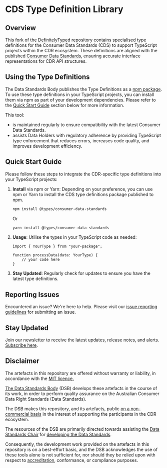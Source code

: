 # CDS Type Definition Library

## Overview

This fork of the [DefinitelyTyped](https://github.com/DefinitelyTyped/DefinitelyTyped) repository contains specialised type definitions for the Consumer Data Standards (CDS) to support TypeScript projects within the CDR ecosystem. These definitions are aligned with the published [Consumer Data Standards](https://consumerdatastandardsaustralia.github.io/standards/#introduction), ensuring accurate interface representations for CDR API structures.

## Using the Type Definitions

The Data Standards Body publishes the Type Definitions as a [npm package](https://www.npmjs.com/package/@types/consumer-data-standards). To use these type definitions in your TypeScript projects, you can install them via npm as part of your development dependencies. Please refer to the [Quick Start Guide](#quick-start-guide) section below for more information.

This tool:

- is maintained regularly to ensure compatibility with the latest Consumer Data Standards.
- assists Data Holders with regulatory adherence by providing TypeScript type enforcement that reduces errors, increases code quality, and improves development efficiency.

## Quick Start Guide

Please follow these steps to integrate the CDR-specific type definitions into your TypeScript projects:

1. **Install** via npm or Yarn: Depending on your preference, you can use npm or Yarn to install the CDS type definitions package published to npm.

   ```bash
   npm install @types/consumer-data-standards
   ```

   Or

   ```bash
   yarn install @types/consumer-data-standards
   ```

2. **Usage**: Utilise the types in your TypeScript code as needed:

   ```tsx
   import { YourType } from "your-package";

   function processData(data: YourType) {
       // your code here
   }
   ```

3. **Stay Updated**: Regularly check for updates to ensure you have the latest type definitions.

## Reporting Issues

Encountered an issue? We're here to help. Please visit our [issue reporting guidelines](https://d61cds.notion.site/Issue-Reporting-Guidelines-71a329a0658c4b69a232eab95822509b?pvs=4) for submitting an issue.

## Stay Updated

Join our newsletter to receive the latest updates, release notes, and alerts. [Subscribe here](https://consumerdatastandards.us18.list-manage.com/subscribe?u=fb3bcb1ec5662d9767ab3c414&id=a4414b3906).

## Disclaimer

The artefacts in this repository are offered without warranty or liability, in accordance with the [MIT licence.](https://github.com/ConsumerDataStandardsAustralia/java-artefacts/blob/master/LICENSE)

[The Data Standards Body](https://consumerdatastandards.gov.au/about/) (DSB) develops these artefacts in the course of its work, in order to perform quality assurance on the Australian Consumer Data Right Standards (Data Standards).

The DSB makes this repository, and its artefacts, public [on a non-commercial basis](https://github.com/ConsumerDataStandardsAustralia/java-artefacts/blob/master/LICENSE) in the interest of supporting the participants in the CDR ecosystem.

The resources of the DSB are primarily directed towards assisting the [Data Standards Chair](https://consumerdatastandards.gov.au/about/) for [developing the Data Standards](https://github.com/ConsumerDataStandardsAustralia/standards).

Consequently, the development work provided on the artefacts in this repository is on a best-effort basis, and the DSB acknowledges the use of these tools alone is not sufficient for, nor should they be relied upon with respect to [accreditation](https://www.accc.gov.au/focus-areas/consumer-data-right-cdr-0/cdr-draft-accreditation-guidelines), conformance, or compliance purposes.
